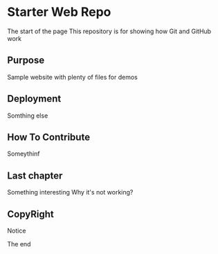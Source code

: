 # Starter Web Repo

The start of the page
This repository is for showing how Git and GitHub work

## Purpose

Sample website with plenty of files for demos

## Deployment
Somthing else

## How To Contribute

Someythinf

## Last chapter

Something interesting
Why it's not working?

## CopyRight
Notice

The end